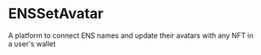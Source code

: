 # ENSSetAvatar
A platform to connect ENS names and update their avatars with any NFT in a user's wallet
